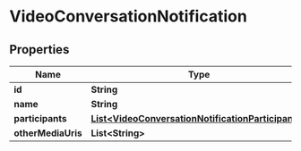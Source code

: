 
# VideoConversationNotification

## Properties
Name | Type | Description | Notes
------------ | ------------- | ------------- | -------------
**id** | **String** |  |  [optional]
**name** | **String** |  |  [optional]
**participants** | [**List&lt;VideoConversationNotificationParticipants&gt;**](VideoConversationNotificationParticipants.md) |  |  [optional]
**otherMediaUris** | **List&lt;String&gt;** |  |  [optional]



